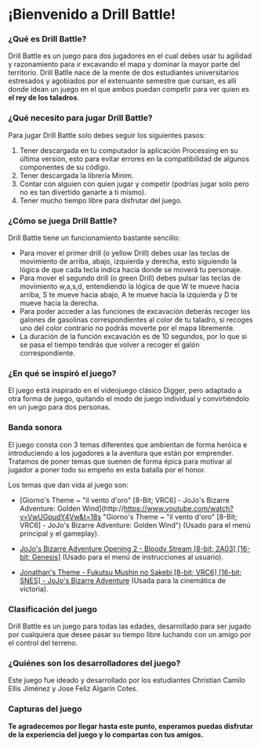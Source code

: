 # ¡Bienvenido a Drill Battle!
### ¿Qué es Drill Battle?
Drill Battle es un juego para dos jugadores en el cual debes usar tu agilidad y razonamiento para ir excavando el mapa y dominar la mayor parte del territorio. Drill Batlle nace de la mente de dos estudiantes universitarios estresados y agobiados por el extenuante semestre que cursan, es allí donde idean un juego en el que ambos puedan competir para ver quien es **el rey de los taladros**.
### ¿Qué necesito para jugar Drill Battle?
Para jugar Drill Battle solo debes seguir los siguientes pasos:
1.  Tener descargada en tu computador la aplicación Processing en su última versión, esto para evitar errores en la compatibilidad de algunos componentes de su código.
2. Tener descargada la librería Minim.
3. Contar con alguien con quien jugar y competir (podrías jugar solo pero no es tan divertido ganarte a ti mismo).
4. Tener mucho tiempo libre para disfrutar del juego.

### ¿Cómo se juega Drill Battle?
Drill Battle tiene un funcionamiento bastante sencillo:
- Para mover el primer drill (o yellow Drill) debes usar las teclas de movimiento de arriba, abajo, izquierda y derecha, esto siguiendo la lógica de que cada tecla indica hacia donde se moverá tu personaje.
- Para mover el segundo drill (o green Drill) debes pulsar las teclas de movimiento w,a,s,d, entendiendo la lógica de que W te mueve hacia arriba, S te mueve hacia abajo, A te mueve hacia la izquierda y D te mueve hacia la derecha.
- Para poder acceder a las funciones de excavación deberás recoger los galones de gasolinas correspondientes al color de tu taladro, si recoges uno del color contrario no podrás moverte por el mapa libremente.
- La duración de la función excavación es de 10 segundos, por lo que si se pasa el tiempo tendrás que volver a recoger el galón correspondiente.

### ¿En qué se inspiró el juego?
El juego está inspirado en el videojuego clásico Digger, pero adaptado a otra forma de juego, quitando el modo de juego individual y convirtiéndolo en un juego para dos personas.

### Banda sonora
El juego consta con 3 temas diferentes que ambientan de forma heróica e introduciendo a los jugadores a la aventura que están por emprender. Tratamos de poner temas que suenen de forma épica para motivar al jugador a poner todo su empeño en esta batalla por el honor.

Los temas que dan vida al juego son:
- [Giorno's Theme ~ "il vento d'oro" [8-Bit; VRC6] - JoJo's Bizarre Adventure: Golden Wind](http://https://www.youtube.com/watch?v=VwUGpudY4Vw&t=18s "Giorno's Theme ~ "il vento d'oro" [8-Bit; VRC6] - JoJo's Bizarre Adventure: Golden Wind") (Usado para el menú principal y el gameplay).

- [JoJo's Bizarre Adventure Opening 2 - Bloody Stream [8-bit; 2A03] [16-bit; Genesis]](http://https://www.youtube.com/watch?v=8R-gALZveUQ&list=PLcIZDcuuu7Rxtr-uHU8229o4hLSs9jcI6&index=4 "JoJo's Bizarre Adventure Opening 2 - Bloody Stream [8-bit; 2A03] [16-bit; Genesis]") (Usado para el menú de instrucciones al usuario).

- [Jonathan's Theme - Fukutsu Mushin no Sakebi [8-bit; VRC6] [16-bit; SNES] - JoJo's Bizarre Adventure](http://https://www.youtube.com/watch?v=_gGJIbENt6U&t=9s "Jonathan's Theme - Fukutsu Mushin no Sakebi [8-bit; VRC6] [16-bit; SNES] - JoJo's Bizarre Adventure") (Usada para la cinemática de victoria).

### Clasificación del juego
Drill Battle es un juego para todas las edades, desarrollado para ser jugado por cualquiera que desee pasar su tiempo libre luchando con un amigo por el control del terreno.

### ¿Quiénes son los desarrolladores del juego?
Este juego fue ideado y desarrollado por los estudiantes Christian Camilo Ellis Jiménez y Jose Feliz Algarín Cotes.

### Capturas del juego



 **Te agradecemos por llegar hasta este punto, esperamos puedas disfrutar de la experiencia del juego y lo compartas con tus amigos.**
